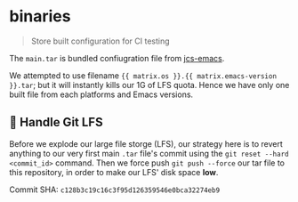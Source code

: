 # binaries
> Store built configuration for CI testing

The `main.tar` is bundled confiugration file from [jcs-emacs]().

We attempted to use filename `{{ matrix.os }}.{{ matrix.emacs-version }}.tar`;
but it will instantly kills our 1G of LFS quota. Hence we have only one built
file from each platforms and Emacs versions.

## 📂 Handle Git LFS

Before we explode our large file storge (LFS), our strategy here is to revert
anything to our very first main `.tar` file's commit using the
`git reset --hard <commit_id>` command. Then we force push `git push --force`
our tar file to this repository, in order to make our LFS' disk space **low**.

Commit SHA: `c128b3c19c16c3f95d126359546e0bca32274eb9`
